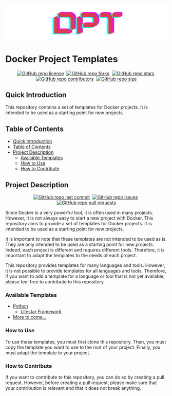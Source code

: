 ![DPT Logo](./assets/pictures/dpt-logo.png)

# Docker Project Templates

<div align="center" markdown="1">

[![GitHub repo license](https://img.shields.io/github/license/Cyboooooorg/docker-project-templates?style=flat&logo=github&logoColor=whitesmoke&label=License)](https://www.gnu.org/licenses/gpl-3.0.fr.html)&#160;
[![GitHub repo forks](https://img.shields.io/github/forks/Cyboooooorg/docker-project-templates?style=flat&logo=github&logoColor=whitesmoke&label=Forks)](https://github.com/Cyboooooorg/docker-project-templates/network)&#160;
[![GitHub repo stars](https://img.shields.io/github/stars/Cyboooooorg/docker-project-templates?style=flat&logo=github&logoColor=whitesmoke&label=Stars)](https://github.com/Cyboooooorg/docker-project-templates/stargazers)&#160;
[![GitHub repo contributors](https://img.shields.io/github/contributors-anon/Cyboooooorg/docker-project-templates?style=flat&logo=github&logoColor=whitesmoke&label=Contributors)](https://github.com/Cyboooooorg/docker-project-templates/graphs/contributors)&#160;
[![GitHub repo size](https://img.shields.io/github/repo-size/Cyboooooorg/docker-project-templates?style=flat&logo=github&logoColor=whitesmoke&label=Repo%20Size)](https://github.com/Cyboooooorg/docker-project-templates/archive/refs/heads/main.zip)

</div>

## Quick Introduction

This repository contains a set of templates for Docker projects. It is intended to be used as a starting point for new projects.

## Table of Contents

- [Quick Introduction](#quick-introduction)
- [Table of Contents](#table-of-contents)
- [Project Description](#project-description)
  - [Available Templates](#available-templates)
  - [How to Use](#how-to-use)
  - [How to Contribute](#how-to-contribute)

## Project Description

<div align="center" markdown="1">

[![GitHub repo last commit](https://img.shields.io/github/last-commit/Cyboooooorg/docker-project-templates?style=flat&logo=github&logoColor=whitesmoke&label=Last%20Commit)](https://github.com/Cyboooooorg/docker-project-templates/graphs/commit-activity)&#160;
[![GitHub repo issues](https://img.shields.io/github/issues/Cyboooooorg/docker-project-templates?style=flat&logo=github&logoColor=whitesmoke&label=Issues)](https://github.com/Cyboooooorg/docker-project-templates/issues)&#160;
[![GitHub repo pull requests](https://img.shields.io/github/issues-pr/Cyboooooorg/docker-project-templates?style=flat&logo=github&logoColor=whitesmoke&label=Pull%20Requests)](https://github.com/Cyboooooorg/docker-project-templates/pulls)

</div>

Since Docker is a very powerful tool, it is often used in many projects. However, it is not always easy to start a new project with Docker. This repository aims to provide a set of templates for Docker projects. It is intended to be used as a starting point for new projects.

It is important to note that these templates are not intended to be used as is. They are only intended to be used as a starting point for new projects. Indeed, each project is different and requires different tools. Therefore, it is important to adapt the templates to the needs of each project.

This repository provides templates for many languages and tools. However, it is not possible to provide templates for all languages and tools. Therefore, if you want to add a template for a language or tool that is not yet available, please feel free to contribute to this repository.

### Available Templates

- [Python](./templates/python)
  - [Litestar Framework](./templates/python/litestar)
- [More to come...](./templates)

### How to Use

To use these templates, you must first clone this repository. Then, you must copy the template you want to use to the root of your project. Finally, you must adapt the template to your project.

### How to Contribute

If you want to contribute to this repository, you can do so by creating a pull request. However, before creating a pull request, please make sure that your contribution is relevant and that it does not break anything.
